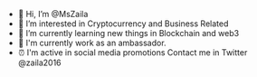 - 👋 Hi, I’m @MsZaila
- 👀 I’m interested in Cryptocurrency and Business Related 
- 🌱 I’m currently learning new things in Blockchain and web3
- 💼 I'm currently work as an ambassador.
- ⏰ I'm active in social media promotions Contact me in Twitter @zaila2016
<!---
MsZaila/MsZaila is a ✨ special ✨ repository because its `README.md` (this file) appears on your GitHub profile.
You can click the Preview link to take a look at your changes.
--->
